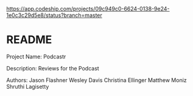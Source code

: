 https://app.codeship.com/projects/09c949c0-6624-0138-9e24-1e0c3c29d5e8/status?branch=master
# README

Project Name: Podcastr

Description: Reviews for the Podcast

Authors:
Jason Flashner
Wesley Davis
Christina Ellinger
Matthew Moniz
Shruthi Lagisetty
